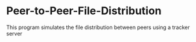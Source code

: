 # Peer-to-Peer-File-Distribution
This program simulates the file distribution between peers using a tracker server
